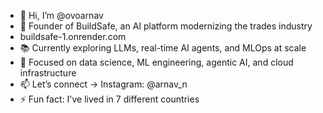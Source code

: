 - 👋 Hi, I’m @ovoarnav
- 🚀 Founder of BuildSafe, an AI platform modernizing the trades industry
-  buildsafe-1.onrender.com
- 📚 Currently exploring LLMs, real-time AI agents, and MLOps at scale
- 🧠 Focused on data science, ML engineering, agentic AI, and cloud infrastructure
- 📫 Let’s connect → Instagram: @arnav_n
- ⚡ Fun fact: I've lived in 7 different countries

<!---

🧠 Focused on data science, ML engineering, agentic AI, and cloud infrastructure
📚 Currently exploring LLMs, real-time AI agents, and MLOps at scale
🌍 I've lived in 7 countries — global perspective, local hustle
📫 Let’s connect → Instagram: @arnav_n
